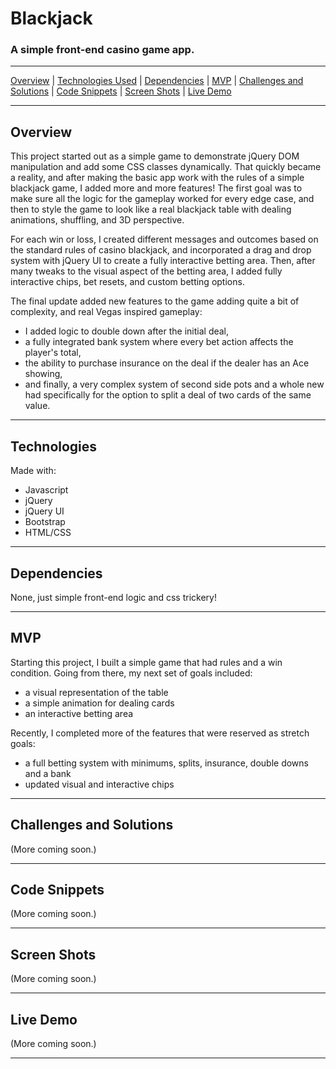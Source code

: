 # Blackjack
### A simple front-end casino game app. 

***

[Overview](https://github.com/AndyTuttle12/Blackjack#overview)   |   [Technologies Used](https://github.com/AndyTuttle12/Blackjack#technologies)   |   [Dependencies](https://github.com/AndyTuttle12/Blackjack#dependencies)   |   [MVP](https://github.com/AndyTuttle12/Blackjack#mvp)   |  [Challenges and Solutions](https://github.com/AndyTuttle12/Blackjack#challenges-and-solutions)   |   [Code Snippets](https://github.com/AndyTuttle12/Blackjack#code-snippets)   |   [Screen Shots](https://github.com/AndyTuttle12/Blackjack#screen-shots)   |   [Live Demo](https://github.com/AndyTuttle12/Blackjack#demo)

---

## Overview

This project started out as a simple game to demonstrate jQuery DOM manipulation and add some CSS classes dynamically. That quickly became a reality, and after making the basic app work with the rules of a simple blackjack game, I added more and more features! The first goal was to make sure all the logic for the gameplay worked for every edge case, and then to style the game to look like a real blackjack table with dealing animations, shuffling, and 3D perspective. 

For each win or loss, I created different messages and outcomes based on the standard rules of casino blackjack, and incorporated a drag and drop system with jQuery UI to create a fully interactive betting area. Then, after many tweaks to the visual aspect of the betting area, I added fully interactive chips, bet resets, and custom betting options. 

The final update added new features to the game adding quite a bit of complexity, and real Vegas inspired gameplay:

- I added logic to double down after the initial deal,
- a fully integrated bank system where every bet action affects the player's total, 
- the ability to purchase insurance on the deal if the dealer has an Ace showing,
- and finally, a very complex system of second side pots and a whole new had specifically for the option to split a deal of two cards of the same value.

---

## Technologies

Made with: 
- Javascript
- jQuery
- jQuery UI
- Bootstrap
- HTML/CSS

---

## Dependencies

None, just simple front-end logic and css trickery!

---

## MVP

Starting this project, I built a simple game that had rules and a win condition. Going from there, my next set of goals included:
- a visual representation of the table
- a simple animation for dealing cards
- an interactive betting area

Recently, I completed more of the features that were reserved as stretch goals:
- a full betting system with minimums, splits, insurance, double downs and a bank
- updated visual and interactive chips

---

## Challenges and Solutions

(More coming soon.)

---

## Code Snippets

(More coming soon.)

---

## Screen Shots

(More coming soon.)

---

## Live Demo

(More coming soon.)

---